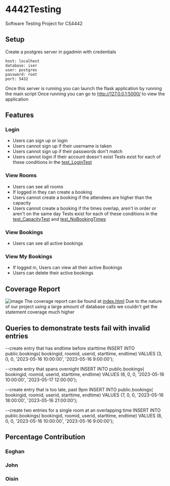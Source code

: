 # 4442Testing
Software Testing Project for CS4442

## Setup
Create a postgres server in pgadmin with credentials
```
host: localhost
database: iser
user: postgres
password: root
port: 5432
```
Once this server is running you can launch the flask application by running the main script
Once running you can go to http://127.0.0.1:5000/ to view the application

## Features
### Login
- Users can sign up or login
- Users cannot sign up if their username is taken
- Users cannot sign up if their passwords don't match
- Users cannot login if their account doesn't exist
Tests exist for each of these conditions in the [test_LoginTest](./main/tests/unit_tests/test_LoginTest.py)

### View Rooms
- Users can see all rooms
- If logged in they can create a booking
- Users cannot create a booking if the attendees are higher than the capacity
- Users cannot create a booking if the times overlap, aren't in order or aren't on the same day
Tests exist for each of these conditions in the [test_CapacityTest](./main/tests/unit_tests/test_CapacityTest.py) and [test_NoBookingTimes](./main/tests/unit_tests/test_NoBookingTimes.py)

### View Bookings
- Users can see all active bookings

### View My Bookings
- If logged in, Users can view all their active Bookings
- Users can delete their active bookings

## Coverage Report
![image](https://github.com/johnfoley14/4442Testing/assets/73548984/851abebb-ad1b-4aac-a9d8-4012d479d2f1)
The coverage report can be found at [index.html](htmlcov/index.html)
Due to the nature of our project using a large amount of database calls we couldn't get the statement coverage much higher

## Queries to demonstrate tests fail with invalid entries
--create entry that has endtime before starttime
INSERT INTO public.bookings(
	bookingid, roomid, userid, starttime, endtime)
	VALUES (3, 0, 0, '2023-05-16 10:00:00', '2023-05-16 9:00:00');

--create entry that spans overnight
INSERT INTO public.bookings(
	bookingid, roomid, userid, starttime, endtime)
	VALUES (6, 0, 0, '2023-05-16 10:00:00', '2023-05-17 12:00:00');

--create entry that is too late, past 9pm
INSERT INTO public.bookings(
	bookingid, roomid, userid, starttime, endtime)
	VALUES (7, 0, 0, '2023-05-16 18:00:00', '2023-05-16 21:00:00');

--create two entries for a single room at an overlapping time
INSERT INTO public.bookings(
	bookingid, roomid, userid, starttime, endtime)
	VALUES (8, 0, 0, '2023-05-16 10:00:00', '2023-05-16 9:00:00');

## Percentage Contribution
### Eoghan

### John

### Oisin


